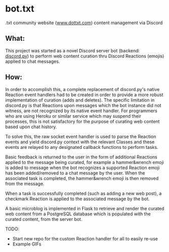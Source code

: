 # bot.txt
.txt  community website (www.dottxt.com) content management via Discord

## What: 
This project was started as a novel Discord server bot (backend: [discord.py](https://github.com/Rapptz/discord.py)) to perform web content curation thru Discord Reactions (emojis) applied to chat messages.

## How: 
In order to accomplish this, a complete replacement of discord.py's native Reaction event handlers had to be created in order to provide a more robust implementation of curation (adds and deletes).
The specific limitation in discord.py is that Reactions upon messages which the bot instance did not witness, are not recognized by its native event handler. For programmers who are using Heroku or similar service which may suspend their processes, this is not satisfactory for the purpose of curating web content based upon chat history.

To solve this, the raw socket event handler is used to parse the Reaction events and yield discord.py context with the relevant Classes and these events are relayed to any designated callback functions to perform tasks.

Basic feedback is returned to the user in the form of additional Reactions applied to the message being curated, for example a hammer&wrench emoji is added to message when the bot recognizes a supported Reaction emoji has been added/removed to a chat message by the user. When the associated task is completed, the hammer&wrench emoji is then removed from the message.

When a task is successfully completed (such as adding a new web post), a checkmark Reaction is applied to the associated message by the bot.

A basic microblog is implemented in Flask to retrieve and render the curated web content from a PostgreSQL database which is populated with the curated content, from the server bot.



TODO:
* Start new repo for the custom Reaction handler for all to easily re-use
* Example GIFs
